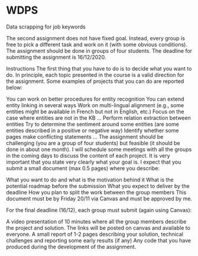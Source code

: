 # WDPS
Data scrapping for job keywords



The second assignment does not have fixed goal. Instead, every group is free to pick a different task and work on it (with some obvious conditions). The assignment should be done in groups of four students. The deadline for submitting the assignment is 16/12/2020.

Instructions
The first thing that you have to do is to decide what you want to do. In principle, each topic presented in the course is a valid direction for the assignment. Some examples of projects that you can do are reported below:

You can work on better procedures for entity recognition
You can extend entity linking in several ways
Work on multi-lingual alignment (e.g., some entities might be available in French but not in English, etc.)
Focus on the case where entities are not in the KB
...
Perform relation extraction between entities
Try to determine the sentiment around some entities (are some entities described in a positive or negative way)
Identify whether some pages make conflicting statements
...
The assignment should be challenging (you are a group of four students) but feasible (it should be done in about one month). I will schedule some meetings with all the groups in the coming days to discuss the content of each project. It is very important that you state very clearly what your goal is. I expect that you submit a small document (max 0.5 pages) where you describe:

What you want to do and what is the motivation behind it
What is the potential roadmap before the submission
What you expect to deliver by the deadline
How you plan to split the work between the group members
This document must be by Friday 20/11 via Canvas and must be approved by me.

For the final deadline (16/12), each group must submit (again using Canvas):

A video presentation of 10 minutes where all the group members describe the project and solution. The links will be posted on canvas and available to everyone.
A small report of 1-2 pages describing your solution, technical challenges and reporting some early results (if any)
Any code that you have produced during the development of the assignment.
